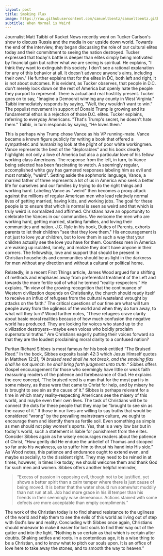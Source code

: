 ```yaml
---
layout: post
title: Smoking Flax
image: https://raw.githubusercontent.com/samueltbentz/samueltbentz.github.io/master/images/scythe.png
subtitle: When Normal is Weird
---
```


Journalist Matt Taibbi of Racket News recently went on Tucker Carlson's show to discuss Russia and the media in our upside down world. Towards the end of the interview, they began discussing the role of our cultural elites today and their commitment to seeing the nation destroyed. Tucker expressed that today's battle is deeper than elites simply being motivated by financial gain but rather what we are seeing is spiritual. He explains, "I think they want to extinguish this society. I don't see a rational explanation for any of this behavior at all. It doesn't advance anyone's aims, including their own." He further explains that for the elites in DC, both left and right, it is not about outcomes. It is evident, as Tucker observes, that people in D.C. don't merely look down on the rest of America but openly hate the people they purport to represent. There is actual and real hostility present. Tucker goes on to say, "Imagine a Democrat winning any county in West Virginia." Taibbi immediately responds by saying, "Well, they wouldn't want to win." The populist movement in support of Donald Trump is growing and its fundamental ethos is a rejection of those D.C. elites. Tucker explains, referring to everyday Americans. "That's Trump's secret, he doesn't hate them." Taibbi, in turn responds by saying, “He loves them."

This is perhaps why Trump chose Vance as his VP running-mate. Vance became a known figure publicly for writing a book that offered a sympathetic and humanizing look at the plight of poor white workingmen. Vance represents the best of the “deplorables” and his book clearly highlights not only a love of America but also a particular love of his fellow working class Americans. The response from the left, in turn, to Vance being selected has been fascinating to watch. A seemingly regular, accomplished white guy has garnered responses labeling him as evil and most notably, "weird". Setting aside the sophmoric language, Vance, a married father of three represents a lot of us in America who seek a better life for ourselves and our families by trying to do the right things and working hard. Labeling Vance as "weird" then becomes a proxy attack against the millions of regular American men who lead relatively normal lives of getting married, having kids, and working jobs. The goal for these people is to ensure that which is normal is seen as weird and that which is truly weird is normalized and affirmed. Christians have an opportunity to celebrate the Vances in our communities. We welcome the men who are working hard, getting married, starting families, and loving their communities and nation. J.C. Ryle in his book, Duties of Parents, exhorts parents to let their children "see that they love them." His encouragement is not just to love your children, but to love them in such a way that your children actually see the love you have for them. Countless men in America are waking up isolated, lonely, and realize they don’t have anyone in their corners. The fellowship, love and support that should be present in Christian households and communities should be as light in the darkness for men without any direction and without a cultural or political home.

Relatedly, in a recent First Things article, James Wood argued for a shifting of methods and emphases away from preferential treatment of the Left and towards the more fertile soil of what he termed “reality-respecters.” He explains, “In view of the growing recognition that the continuance of Western civilization depends on Christianity, the church should ready itself to receive an influx of refugees from the cultural wasteland wrought by attacks on the faith.” The critical questions of our time are what will turn people away from the ugliness of the world and when they do turn away, to what will they turn? Wood further notes, “These refugees crave clarity about basic moral realities because of how much confusion the negative world has produced. They are looking for voices who stand up to the civilization destroyers--maybe even voices who boldly proclaim supernatural truths.” Are Christians eagerly putting their voices forward so that they are the loudest proclaiming moral clarity to a confused nation?

Puritan Richard Sibbes is most famous for his book entitled “The Bruised Reed.” In the book, Sibbes exposits Isaiah 42:3 which Jesus Himself quotes in Matthew 12:21, *“A bruised reed shall he not break, and the smoking flax shall he not quench: he shall bring forth judgment unto truth.“* Sibbes offers Gospel encouragement for those who seemingly have little or weak faith reassuring readers of the patience and forebearance of God. He explains the core concept, “The bruised reed is a man that for the most part is in some misery, as those were that came to Christ for help, and by misery he is brought to see sin as the cause of it.” Sibbes is perhaps relevant for a time in which many reality-respecting Americans see the misery of this world, and maybe even their own lives. The task of Christians will be to connect the dots for these people that they may be “brought to see sin as the cause of it.” If those in our lives are willing to say truths that would be considered “wrong” by the prevailing mainstream culture, we ought to encourage them and identify them as fertile soil. Even something as simple as men should not play women's sports. Yes, that is a very low bar but in today's world, such a statement is liable for punishment from the elites. Consider Sibbes again as he wisely encourages readers about the patience of Christ, “How gently did He endure the unbelief of Thomas and stooped so far unto his weakness, as to suffer him to thrust his hand into His side.” As Wood notes, this patience and endurance ought to extend even, and maybe especially, to the dissident right. They may need to be reined in at times, however, in times like today, we should welcome them and thank God for such men and women. Sibbes offers another helpful reminder, 
>“Excess of passion in opposing evil, though not to be justified, yet shows a better spirit than a calm temper where there is just cause of being moved. It is better that the water should run somewhat muddily than not run at all. Job had more grace in his ill temper than his friends in their seemingly wise demeanour. Actions stained with some defects are more acceptable than empty compliments.”

The work of the Christian today is to find shared resistance to the ugliness of the world and help them to see the evils of this world as living out of step with God's law and reality. Concluding with Sibbes once again, Christians should endeavor to make it easier for lost souls to find their way out of the gutter and into the light. “Nothing is so certain as that which is certain after doubts. Shaking settles and roots. In a contentious age, it is a wise thing to be a Christian, and to know what to pitch our souls upon. It is an office of love here to take away the stones, and to smooth the  way to heaven.”
